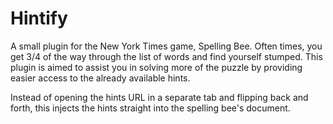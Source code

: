 ﻿# Hintify

 A small plugin for the New York Times game, Spelling Bee. Often times, you get 3/4 of the way through the list of words and find yourself stumped.
 This plugin is aimed to assist you in solving more of the puzzle by providing easier access to the already available hints. 
 
 Instead of opening the hints URL in a separate tab and flipping back and forth, this injects the hints straight into the spelling bee's document.
